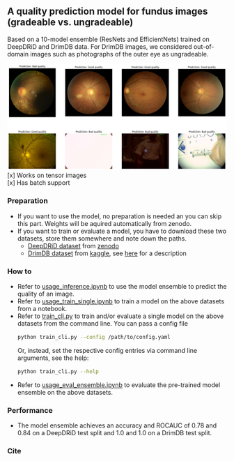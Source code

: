 ## A quality prediction model for fundus images (gradeable vs. ungradeable)
Based on a 10-model ensemble (ResNets and EfficientNets) trained on DeepDRiD and DrimDB data. For DrimDB images, we considered out-of-domain images such as photographs of the outer eye as ungradeable.

<img src="./fundus_quality_prediction/ex.png" alt="Example image" width="800"/>

<br>
[x] Works on tensor images <br>
[x] Has batch support

### Preparation
- If you want to use the model, no preparation is needed an you can skip this part. Weights will be aquired automatically from zenodo.
- If you want to train or evaluate a model, you have to download these two datasets, store them somewhere and note down the paths.
    - [DeepDRiD dataset](https://doi.org/10.1016/j.patter.2022.100512) from [zenodo](https://zenodo.org/records/8248825)
    - [DrimDB dataset](https://doi.org/10.1117/1.jbo.19.4.046006) from [kaggle](https://www.kaggle.com/datasets/subhajournal/drimdb-diabetic-retinopathy-images-database?resource=download), see [here](https://academictorrents.com/details/99811ba62918f8e73791d21be29dcc372d660305) for a description

### How to
- Refer to [usage_inference.ipynb](usage_inference.ipynb) to use the model ensemble to predict the quality of an image.
- Refer to [usage_train_single.ipynb](usage_train_single.ipynb) to train a model on the above datasets from a notebook.
- Refer to [train_cli.py](train_cli.py) to train and/or evaluate a single model on the above datasets from the command line.
    You can pass a config file
    ```bash
    python train_cli.py --config /path/to/config.yaml
    ```
    Or, instead, set the respective config entries via command line arguments, see the help:
    ```bash
    python train_cli.py --help
    ```
- Refer to [usage_eval_ensemble.ipynb](usage_eval_ensemble.ipynb) to evaluate the pre-trained model ensemble on the above datasets.

### Performance
- The model ensemble achieves an accuracy and ROCAUC of 0.78 and 0.84 on a DeepDRiD test split and 1.0 and 1.0 on a DrimDB test split.

### Cite